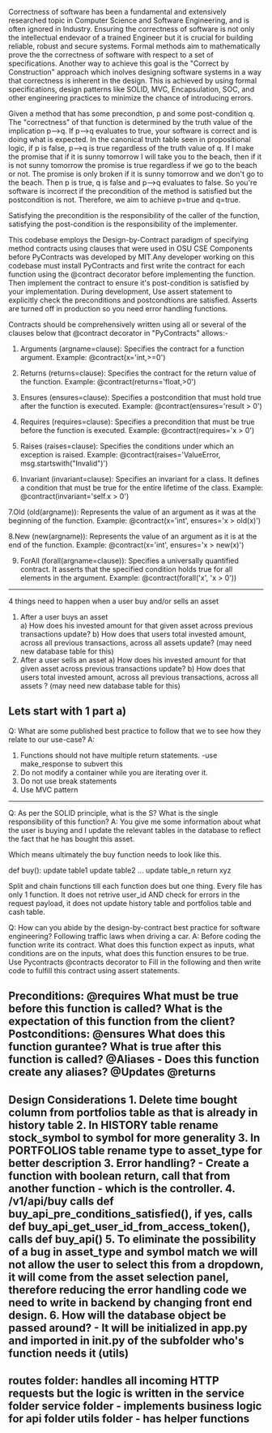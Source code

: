 Correctness of software has been a fundamental and extensively researched topic in Computer Science and Software Engineering, and is often ignored in Industry.
Ensuring the correctness of software is not only the intellectual endevaor of a trained Engineer but it is crucial for building reliable, robust and secure systems. 
Formal methods aim to mathematically prove the the correctness of software with respect to a set of specifications. 
Another way to achieve this goal is the "Correct by Construction" approach which inolves designing software systems in a way that correctness is inherent in the design. 
This is achieved by using formal specifications, design patterns like SOLID, MVC, Encapsulation, SOC, and other engineering practices to minimize the chance of introducing errors. 

Given a method that has some precondtion, p and some post-condition q. The "correctness" of that function is determined by the truth value of the implication p-->q. 
If p-->q evaluates to true, your software is correct and is doing what is expected. In the canonical truth table seen in propositional logic, if p is false, p-->q is true
regardless of the truth value of q. If I make the promise that if it is sunny tomorrow I will take you to the beach, then if it is not sunny tomorrow the promise is true
regardless if we go to the beach or not. The promise is only broken if it is sunny tomorrow and we don't go to the beach. Then p is true, q is false and p-->q evaluates to false. So you're software is incorrect if the precondition of the method is satisfied but the postcondition is not. Therefore, we aim to achieve p=true and q=true.

Satisfying the precondition is the responsibility of the caller of the function, satisfying the post-condition is the responsibility of the implementer.

This codebase employs the Design-by-Contract paradigm of specifying method contracts using clauses that were used in OSU CSE Components before PyContracts was developed by MIT.Any developer working on this codebase must install PyContracts and first write the contract for each function using the @contract decorator before implementing the function. Then implement the contract to ensure it's post-condition is satisfied by your implementation.
During development, Use assert statement to explicitly check the preconditions and postcondtions are satisfied. Asserts are turned off in production so you need error handling functions.

Contracts should be comprehensively written using all or several of the clauses below that @contract decorator in "PyContracts" allows:-

1. Arguments (argname=clause):
Specifies the contract for a function argument.
Example: @contract(x='int,>=0')

2. Returns (returns=clause):
Specifies the contract for the return value of the function.
Example: @contract(returns='float,>0')

3. Ensures (ensures=clause):
Specifies a postcondition that must hold true after the function is executed.
Example: @contract(ensures='result > 0')

4. Requires (requires=clause):
Specifies a precondition that must be true before the function is executed.
Example: @contract(requires='x > 0')

5. Raises (raises=clause):
Specifies the conditions under which an exception is raised.
Example: @contract(raises='ValueError, msg.startswith("Invalid")')

6. Invariant (invariant=clause):
Specifies an invariant for a class. It defines a condition that must be true for the entire lifetime of the class.
Example: @contract(invariant='self.x > 0')

7.Old (old(argname)):
Represents the value of an argument as it was at the beginning of the function.
Example: @contract(x='int', ensures='x > old(x)')

8.New (new(argname)):
Represents the value of an argument as it is at the end of the function.
Example: @contract(x='int', ensures='x > new(x)')

9. ForAll (forall(argname=clause)):
Specifies a universally quantified contract. It asserts that the specified condition holds true for all elements in the argument.
Example: @contract(forall('x', 'x > 0'))
----
4 things need to happen when a user buy and/or sells an asset

1. After a user buys an asset	
	a) How does his invested amount for that given asset across previous transactions update?
	b) How does that users total invested amount, across all previous transactions, across all assets update? (may need new database table for this)
2. After a user sells an asset
	a) How does his invested amount for that given asset across previous transactions update?
	b) How does that users total invested amount, across all previous transactions, across all assets ? (may need new database table for this)
	
Lets start with 1 part a)
------
Q: What are some published best practice to follow that we to see how they relate to our use-case?
A:
1. Functions should not have multiple return statements. -use make_response to subvert this
2. Do not modify a container while you are iterating over it.
3. Do not use break statements
4. Use MVC pattern
-----
Q: As per the SOLID principle, what is the S? What is the single responsibility of this function?
A: You give me some information about what the user is buying and I update the relevant tables in the database to reflect the fact that he has bought this asset.

Which means ultimately the buy function needs to look like this. 

def buy():
	update table1
	update table2
	...
	update table_n
return xyz

Split and chain functions till each function does but one thing. Every file has only 1 function. 
It does not retrive user_id AND check for errors in the request payload, it does not update history table and portfolios table and cash table.

Q: How can you abide by the design-by-contract best practice for software engineering? Following traffic laws when driving a car.
A: Before coding the function write its contract. What does this function expect as inputs, what conditions are on the inputs, what does this function ensures
to be true. Use Pycontracts @contracts decorator to Fill in the following and then write code to fulfill this contract using assert statements. 

Preconditions: @requires What must be true before this function is called? What is the expectation of this function from the client?
Postconditions: @ensures What does this function gurantee? What is true after this function is called?
@Aliases - Does this function create any aliases?
@Updates
@returns
---
Design Considerations
	1. Delete time bought column from portfolios table as that is already in history table
	2. In HISTORY table rename stock_symbol to symbol for more generality 
	3. In PORTFOLIOS table rename type to asset_type for better description
	3. Error handling? - Create a function with boolean return, call that from another function - which is the controller.
	4. /v1/api/buy calls def buy_api_pre_conditions_satisfied(), if yes, calls def buy_api_get_user_id_from_access_token(), calls def buy_api()
	5. To eliminate the possibility of a bug in asset_type and symbol match we will not allow the user to select this from a dropdown, 
		it will come from the asset selection panel, therefore reducing the error handling code we need to write in backend by changing front end design.
	6. How will the database object be passed around? - It will be initialized in app.py and imported in __init__.py of the subfolder who's function needs it (utils)
---
routes folder: handles all incoming HTTP requests but the logic is written in the service folder
service folder - implements business logic for api folder
utils folder - has helper functions
---

